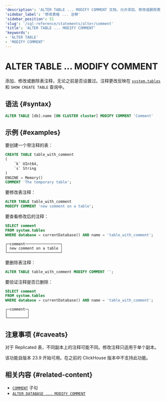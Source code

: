 ```yaml
---
'description': 'ALTER TABLE ... MODIFY COMMENT 文档，允许添加、修改或删除表注释'
'sidebar_label': '修改表格 ... 注释'
'sidebar_position': 51
'slug': '/sql-reference/statements/alter/comment'
'title': 'ALTER TABLE ... MODIFY COMMENT'
'keywords':
- 'ALTER TABLE'
- 'MODIFY COMMENT'
---
```





# ALTER TABLE ... MODIFY COMMENT

添加、修改或删除表注释，无论之前是否设置过。注释更改反映在 [`system.tables`](../../../operations/system-tables/tables.md) 和 `SHOW CREATE TABLE` 查询中。

## 语法 {#syntax}

```sql
ALTER TABLE [db].name [ON CLUSTER cluster] MODIFY COMMENT 'Comment'
```

## 示例 {#examples}

要创建一个带注释的表：

```sql
CREATE TABLE table_with_comment
(
    `k` UInt64,
    `s` String
)
ENGINE = Memory()
COMMENT 'The temporary table';
```

要修改表注释：

```sql
ALTER TABLE table_with_comment 
MODIFY COMMENT 'new comment on a table';
```

要查看修改后的注释：

```sql title="Query"
SELECT comment 
FROM system.tables 
WHERE database = currentDatabase() AND name = 'table_with_comment';
```

```text title="Response"
┌─comment────────────────┐
│ new comment on a table │
└────────────────────────┘
```

要删除表注释：

```sql
ALTER TABLE table_with_comment MODIFY COMMENT '';
```

要验证注释是否已删除：

```sql title="Query"
SELECT comment 
FROM system.tables 
WHERE database = currentDatabase() AND name = 'table_with_comment';
```

```text title="Response"
┌─comment─┐
│         │
└─────────┘
```

## 注意事项 {#caveats}

对于 Replicated 表，不同副本上的注释可能不同。修改注释只适用于单个副本。

该功能自版本 23.9 开始可用。在之前的 ClickHouse 版本中不支持此功能。

## 相关内容 {#related-content}

- [`COMMENT`](/sql-reference/statements/create/table#comment-clause) 子句
- [`ALTER DATABASE ... MODIFY COMMENT`](./database-comment.md)
